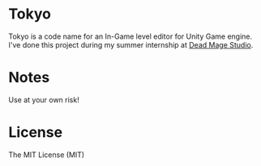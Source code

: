 Tokyo
=====

Tokyo is a code name for an In-Game level editor for Unity Game engine. I've done this project during my summer internship at [Dead Mage Studio](http://deadmage.com/).


Notes
=====
Use at your own risk!


License
====

The MIT License (MIT)

